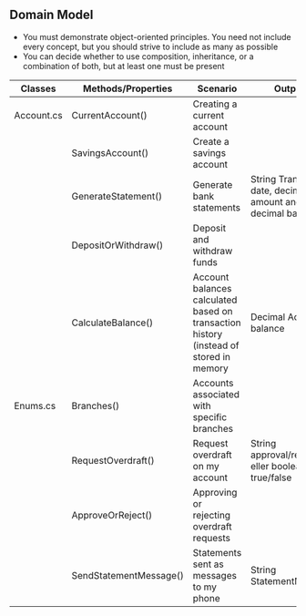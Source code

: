 ## Domain Model



- You must demonstrate object-oriented principles. You need not include every concept, but you should strive to include as many as possible
- You can decide whether to use composition, inheritance, or a combination of both, but at least one must be present



| Classes    | Methods/Properties     | Scenario                                                                              | Outputs                                                     |
|------------|------------------------|---------------------------------------------------------------------------------------|-------------------------------------------------------------|
| Account.cs | CurrentAccount()       | Creating a current account                                                            |                                                             |
|            | SavingsAccount()       | Create a savings account                                                              |                                                             |
|            | GenerateStatement()    | Generate bank statements                                                              | String Transaction date, decimal amount and decimal balance |
|            | DepositOrWithdraw()    | Deposit and withdraw funds                                                            |                                                             |
|            | CalculateBalance()     | Account balances calculated based on transaction history (instead of stored in memory | Decimal Account balance                                     |
| Enums.cs   | Branches()             | Accounts associated with specific branches                                            |                                                             |
|            | RequestOverdraft()     | Request overdraft on my account                                                       | String approval/rejected eller boolean true/false           |
|            | ApproveOrReject()      | Approving or rejecting overdraft requests                                             |                                                             |
|            | SendStatementMessage() | Statements sent as messages to my phone                                               | String StatementMessage                                     |